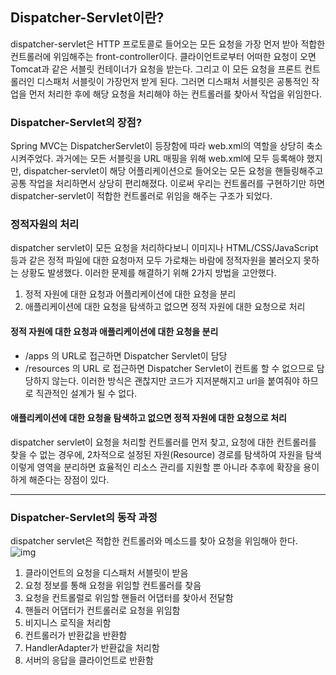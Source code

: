 ## Dispatcher-Servlet이란?

dispatcher-servlet은 HTTP 프로토콜로 들어오는 모든 요청을 가장 먼저 받아 적합한 컨트롤러에 위임해주는 front-controller이다.
클라이언트로부터 어떠한 요청이 오면 Tomcat과 같은 서블릿 컨테이너가 요청을 받는다. 그리고 이 모든 요청을 프론트 컨트롤러인 디스패처 서블릿이 가장먼저 받게 된다.
그러면 디스패처 서블릿은 공통적인 작업을 먼저 처리한 후에 해당 요청을 처리해야 하는 컨트롤러를 찾아서 작업을 위임한다.

### Dispatcher-Servlet의 장점?

Spring MVC는 DispatcherServlet이 등장함에 따라 web.xml의 역할을 상당히 축소시켜주었다.
과거에는 모든 서블릿을 URL 매핑을 위해 web.xml에 모두 등록해야 했지만, dispatcher-servlet이 해당 어플리케이션으로 들어오는 모든 요청을 핸들링해주고 공통 작업을 처리하면서 상당히 편리해졌다.
이로써 우리는 컨트롤러를 구현하기만 하면 dispatcher-servlet이 적합한 컨트롤러로 위임을 해주는 구조가 되었다.

### 정적자원의 처리

dispatcher servlet이 모든 요청을 처리하다보니 이미지나 HTML/CSS/JavaScript 등과 같은 정적 파일에 대한 요청마저 모두 가로채는 바람에 정적자원을 불러오지 못하는 상황도 발생했다. 이러한 문제를 해결하기 위해 2가지 방법을 고안했다.

1. 정적 자원에 대한 요청과 어플리케이션에 대한 요청을 분리
2. 애플리케이션에 대한 요청을 탐색하고 없으면 정적 자원에 대한 요청으로 처리

#### 정적 자원에 대한 요청과 애플리케이션에 대한 요청을 분리

- /apps 의 URL로 접근하면 Dispatcher Servlet이 담당
- /resources 의 URL 로 접근하면 Dispatcher Servlet이 컨트롤 할 수 없으므로 담당하지 않는다.
  이러한 방식은 괜찮지만 코드가 지저분해지고 url을 붙여줘야 하므로 직관적인 설계가 될 수 없다.

#### 애플리케이션에 대한 요청을 탐색하고 없으면 정적 자원에 대한 요청으로 처리

dispatcher servlet이 요청을 처리할 컨트롤러를 먼저 찾고, 요청에 대한 컨트롤러를 찾을 수 없는 경우에, 2차적으로 설정된 자원(Resource) 경로를 탐색하여 자원을 탐색
이렇게 영역을 분리하면 효율적인 리소스 관리를 지원할 뿐 아니라 추후에 확장을 용이하게 해준다는 장점이 있다.

---

### Dispatcher-Servlet의 동작 과정

dispatcher servlet은 적합한 컨트롤러와 메소드를 찾아 요청을 위임해아 한다.
![img](https://img1.daumcdn.net/thumb/R1280x0/?scode=mtistory2&fname=https%3A%2F%2Fblog.kakaocdn.net%2Fdn%2FbImFbg%2FbtrGzZMTuu2%2FCkY4MiKvl5ivUJPoc5I3zk%2Fimg.png)

1. 클라이언트의 요청을 디스패처 서블릿이 받음
2. 요청 정보를 통해 요청을 위임할 컨트롤러를 찾음
3. 요청을 컨트롤럴로 위임할 핸들러 어댑터를 찾아서 전달함
4. 핸들러 어댑터가 컨트롤러로 요청을 위임함
5. 비지니스 로직을 처리함
6. 컨트롤러가 반환값을 반환함
7. HandlerAdapter가 반환값을 처리함
8. 서버의 응답을 클라이언트로 반환함